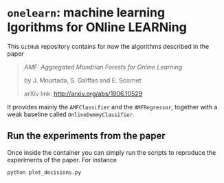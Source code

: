 
# `onelearn`: machine learning lgorithms for ONline LEARNing

This `GitHub` repository contains for now the algorithms described in the paper

> *AMF: Aggregated Mondrian Forests for Online Learning*
> 
> by J. Mourtada, S. Gaïffas and E. Scornet
> 
> arXiv link: http://arxiv.org/abs/1906.10529

It provides mainly the `AMFClassifier` and the `AMFRegressor`, together with a weak 
baseline called `OnlineDummyClassifier`. 


## Run the experiments from the paper

Once inside the container you can simply run the scripts to reproduce the experiments of the paper. For instance

```bash
python plot_decisions.py
```
